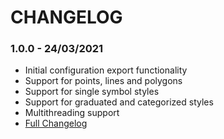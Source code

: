 # CHANGELOG

### 1.0.0 - 24/03/2021

* Initial configuration export functionality
* Support for points, lines and polygons
* Support for single symbol styles
* Support for graduated and categorized styles
* Multithreading support
* <a href="https://github.com/UnfoldedInc/qgis-plugin/compare/1.0.0-rc1...1.0.0">Full Changelog</a>

###
